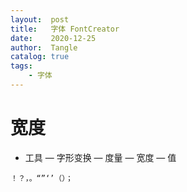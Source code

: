 ```yaml
---
layout:  post
title:   字体 FontCreator
date:    2020-12-25
author:  Tangle
catalog: true
tags:
    - 字体
---
```



# 宽度

- 工具 — 字形变换 — 度量 — 宽度 — 值

```
！？，。“”‘’（）；
```

